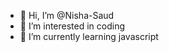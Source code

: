 - 👋 Hi, I’m @Nisha-Saud
- 👀 I’m interested in coding
- 🌱 I’m currently learning javascript

<!---
Nisha-Saud/Nisha-Saud is a ✨ special ✨ repository because its `README.md` (this file) appears on your GitHub profile.
You can click the Preview link to take a look at your changes.
--->
